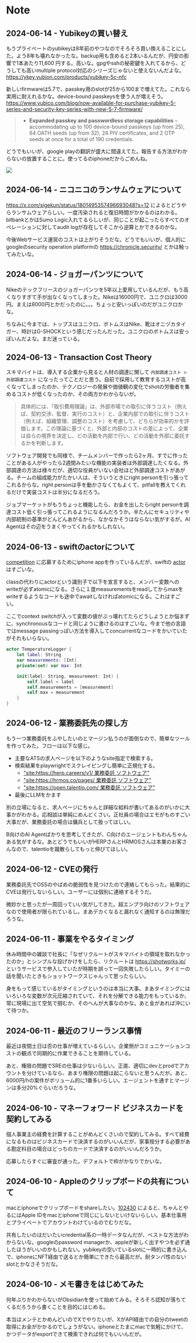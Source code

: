 # Note

## 2024-06-14 - Yubikeyの買い替え

もうプライベートのyubikeyは8年前のやつなのでそろそろ買い換えることにした。よう8年も壊れなかったな。backup用も含めると2本いるんだが、円安の影響で1本あたり11,600 円する。高いな。gpgやsshの秘密鍵を入れてるから、どうしても高いmultiple protocol対応のシリーズじゃないと使えないんだよな。 https://ykey.yubion.com/products/yubikey-5c-nfc

新しいfirmwareは5.7で、passkey用のslotが25から100まで増えてた。これなら実用に耐えれるかな。device-bound passkeysを使う人が増えそう。 https://www.yubico.com/blog/now-available-for-purchase-yubikey-5-series-and-security-key-series-with-new-5-7-firmware/

> - **Expanded passkey and passwordless storage capabilities** – accommodating up to 100 device-bound passkeys (up from 25), 64 OATH seeds (up from 32), 24 PIV certificates, and 2 OTP seeds at once for a total of 190 credentials.

どうでもいいが、google playの翻訳が盛大に間違えてた。報告する方法がわからないの放置することに。使ってるのiphoneだからごめんね。

![](assets/IMG_1856.png)

## 2024-06-14 - ニコニコのランサムウェアについて

https://x.com/sigekun/status/1801495357496693048?s=12 によるとどうやらランサムウェアらしい。一度汚染されると復旧時間がかかるのはわかる。bitbankとかはSumo Logic入れてるらしいが、同じことが起こったらすべてのオペレーションに対してaudit logが存在してそこから逆算とかできるのかな。

今後Webサービス運営のコストは上がりそうだな。どうでもいいが、個人的にgoogleのsecurity operation platformの https://chronicle.security/ とかは触ってみたいな。

## 2024-06-14 - ジョガーパンツについて

Nikeのテックフリースのジョガーパンツを5年以上愛用しているんだが、もう高くなりすぎて手が出なくなってしまった。Nikeは16000円で、ユニクロは3000円。まえは8000円とかだったのに。。。ちょっと安いっぽいのだがユニクロかな。

ちなみに今までは、トップスはユニクロ、ボトムスはNike、靴はオニヅカタイガー、時計はG-SHOCKという感じだったんだった。ユニクロのボトムスは安っぽいんだよな。まだ迷っている。

## 2024-06-13 - Transaction Cost Theory

スキマバイトは、導入する企業から見ると人材の調達に関して `内部調達コスト > 外部調達コスト` になったってことだと思う。自前で採用して教育するコストが高くなってしまったのか、テクノロジーの発展や価値観の変化でshotの労働者を集めるコストが低くなったのか、その両方かわからないが。

> 具体的には、「取引費用理論」は、外部市場での取引に伴うコスト（例えば、契約交渉、監督、実行のコスト）と、企業内部での取引に伴うコスト（例えば、組織管理、調整のコスト）を考慮して、どちらが効率的かを評価します。この理論に基づくと、外部と内部のコストの差によって、企業は自らの境界を決定し、どの活動を内部で行い、どの活動を外部に委託するかを判断します。

ソフトウェア開発でも同様で、チームメンバーで作ったら2ヶ月、すでに作ったことがある人がやったら2週間みたいな機能の実装者は外部調達したくなる。外部調達の方法は様々だが、適切な役員がいない会社ほど外部調達コストがあがる。チームの組成能力がたかい人は、そういうときにright personを引っ張ってこれるからな。right personは手を動かさなくてもよくて、pitfallを教えてくれるだけで実装コストは半分になるだろう。

ジョブマーケットがもうちょっと機能したら、お金を出したらright personを調達コスト低く引っ張ってこれるようになるんだろうか。半たんにセキュリティや内部統制の基準がどんどんあがるから、なかなかそうはならない気がするが。AI Agentはその辺をうまくやってくれるかもしれない。

## 2024-06-13 - swiftのactorについて

[competition](https://ai.google.dev/competition) に応募するためにiphone appを作っているんだが、swiftの [actor](https://docs.swift.org/swift-book/documentation/the-swift-programming-language/concurrency#Actors) はすごいな。

classの代わりにactorという識別子で以下を宣言すると、メンバー変数へのwriteが必ずatomicになる。さらに１度measurementsをreadしてからmaxをwriteするようなコードも途中でawaitしなければatomicになる。これはすごい。

ここでcontext switchが入って変数の値がぶっ壊れてたらどうしようとか悩まずに、synchronousなコードと同じように書けるのはすごいな。今まで他の言語ではmessage passingっぽい方法を導入してconcurrentなコードをかいていたがそれもいらない。

```swift
actor TemperatureLogger {
    let label: String
    var measurements: [Int]
    private(set) var max: Int

    init(label: String, measurement: Int) {
        self.label = label
        self.measurements = [measurement]
        self.max = measurement
    }
}
```

## 2024-06-12 - 業務委託先の探し方

もう一つ業務委託をふやしたいのとマージン払うのが面倒なので、簡単なツールを作ってみた。フローは以下な感じ。

- 主要なATSの求人ページを以下のようなsite指定で検索する。
- 検索結果をplaywrightでスクレイピングし簡単に正規化する。
	- ["site:https://herp.careers/v1/ 業務委託 ソフトウェア"](https://www.google.co.jp/search?q=site%3Ahttps%3A%2F%2Fherp.careers%2Fv1%2F+%E6%A5%AD%E5%8B%99%E5%A7%94%E8%A8%97+%E3%82%BD%E3%83%95%E3%83%88%E3%82%A6%E3%82%A7%E3%82%A2&hl=ja&lr=lang_ja)
	- ["site:https://hrmos.co/pages/ 業務委託 ソフトウェア"](https://www.google.co.jp/search?q=site%3Ahttps%3A%2F%2Fhrmos.co%2Fpages%2F+%E6%A5%AD%E5%8B%99%E5%A7%94%E8%A8%97+%E3%82%BD%E3%83%95%E3%83%88%E3%82%A6%E3%82%A7%E3%82%A2)
	- ["site:https://open.talentio.com/ 業務委託 ソフトウェア"](https://www.google.co.jp/search?q=site%3Ahttps%3A%2F%2Fopen.talentio.com%2F+%E6%A5%AD%E5%8B%99%E5%A7%94%E8%A8%97+%E3%82%BD%E3%83%95%E3%83%88%E3%82%A6%E3%82%A7%E3%82%A2)
- 最後にLLMをかます

別の立場になると、求人ページにちゃんと詳細な給料が書いてあるのがいかに大事かがわかる。応相談は単純にめんどくさい。正社員の場合はエモがものすごい大事だが、業務委託の場合は傭兵として扱ってほしい。

B向けのAI Agentばかりを思考してきたが、C向けのエージェントもわんちゃんある気がするな。あとどうでもいいがHERPさんとHRMOSさんは本業のお客さんなので、talentioを蹴散らしてもっと伸びてほしい。

## 2024-06-12 - CVEの発行

業務委託先でOSSのやばめの脆弱性を見つけたので連絡してもらった。結果的にCVEは発行しないらしい。ユーザーには個別に連絡するそうだ。

微妙かと思ったが一周回っていい気がしてきた。超エンプラ向けのソフトウェアなので使用者が限られているし。まあデカくなると漏れなく通知するのは無理だろうな。

## 2024-06-11 - 事業をやるタイミング

休み時間中の雑談で社長に「なぜリクルートがスキマバイトの領域を取れなかったのか」とシンプルな投げかけをしたら、リクルートは https://shotworks.jp/ というサービスで参入していたが時期を誤って一回失敗したらしい。タイミーの話を聞いたときもショットワークスじゃんって思ったらしい。

身をもって感じているがタイミングというのは本当に大事。まあタイミングにはいろいろな変数が次元圧縮されていて、それを分解できる能力をもっているか、常に現場に出て空気で掴むか、そのへんが大事なのかな。あと金があれば沖にいて待つか。

## 2024-06-11 - 最近のフリーランス事情

最近は夜間土日は否の仕事が増えているらしい。企業側がコミュニケーションコストの観点で同期的に作業できることを期待している。

あと、権限の問題でSREの仕事は少ないらしい。正直、適切にdevとprodでアカウントを分けているなら、あまり権限の問題は起こらないと思うんだが。あと、6000円/hの案件がボリューム的に1番多いらしい。エージェントを通すとマージンは多分20%ぐらいだろうな。

## 2024-06-10 - マネーフォワード ビジネスカードを契約してみる

個人事業主の経費を計算することがめんどくさいので契約してみる。すべて経費になるものはビジネスカードで決済するのがいいんだが、家事按分する必要がある勘定科目の場合はどっちのカードで決済するのがいいんだろうか。

応募したらすぐに審査が通った。デフォルトで枠がかなりでかいな。

## 2024-06-10 - Appleのクリップボードの共有について

macとiphoneでクリップボードをshareしたい。[102430](https://support.apple.com/ja-jp/102430) によると、ちゃんとやるにはApple IDをmacとiphoneで同じにしないといけないらしい。基本仕事用とプライベートでアカウントわけているのでむりだな。

共有したいのはだいたいcredential系の一時データなんだが、ベストな方法がわからないな。googleのpassword managerか、appleが新しく出すやつを必ず通したほうがいいのかもしれない。yubikeyの空いているslotに一時的に書き込んで、iphoneにNFT経由で送るとか簡単にできたら最高だが。耐タンパ性のないslotとかなさそうだな。

## 2024-06-10 - メモ書きをはじめてみた

何年ぶりかわからないがObsidianを使って始めてみる。そろそろ認知が落ちてくるだろうから書くことを目的にはじめる。

本当はメンテとかめんどいのでXでやりたいが、XがAPI経由での自分のtweetの取得にお金がかかるのでしょうがない。iphoneとたまにmacで気軽にかけて、かつデータがexportできて検索できれば何でもいいんだが。
